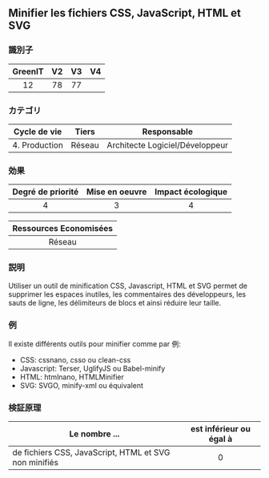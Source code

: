 ## Minifier les fichiers CSS, JavaScript, HTML et SVG

### 識別子

| GreenIT |  V2  |  V3  |  V4  |
|:-------:|:----:|:----:|:----:|
|  12    | 78  | 77  |      |

### カテゴリ

| Cycle de vie |  Tiers  |  Responsable  |
|:---------:|:----:|:----:|
| 4. Production | Réseau | Architecte Logiciel/Développeur |

### 効果

| Degré de priorité |      Mise en oeuvre       |  Impact écologique    |
|:-------------------:|:-------------------------:|:---------------------:|
| 4 | 3 | 4 |

|Ressources Economisées                                      |
|:----------------------------------------------------------:|
| Réseau   |

### 説明

Utiliser un outil de minification CSS, Javascript, HTML et SVG permet de supprimer les espaces inutiles, les commentaires des développeurs, les sauts de ligne, les délimiteurs de blocs et ainsi réduire leur taille.

### 例

Il existe différents outils pour minifier comme par 例:

- CSS: cssnano, csso ou clean-css 
- Javascript: Terser, UglifyJS ou Babel-minify 
- HTML: htmlnano, HTMLMinifier
- SVG: SVGO, minify-xml ou équivalent


### 検証原理

| Le nombre ...     | est inférieur ou égal à   |  
|-------------------|:-------------------------:|
| de fichiers CSS, JavaScript, HTML et SVG non minifiés  | 0  |
